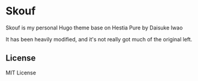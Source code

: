 # Skouf

Skouf is my personal Hugo theme base on Hestia Pure by Daisuke Iwao

It has been heavily modified, and it's not really got much of the original left.

## License

MIT License
